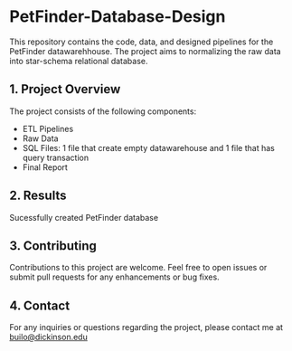 # PetFinder-Database-Design

This repository contains the code, data, and designed pipelines for the PetFinder datawarehhouse. The project aims to normalizing the raw data into star-schema relational database.

## 1. Project Overview
The project consists of the following components:
- ETL Pipelines
- Raw Data
- SQL Files: 1 file that create empty datawarehouse and 1 file that has query transaction
- Final Report

## 2. Results
Sucessfully created PetFinder database

## 3. Contributing
Contributions to this project are welcome. Feel free to open issues or submit pull requests for any enhancements or bug fixes.

## 4. Contact
For any inquiries or questions regarding the project, please contact me at builo@dickinson.edu
